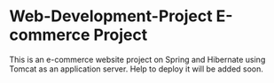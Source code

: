 # Web-Development-Project E-commerce Project

This is an e-commerce website project on Spring and Hibernate using Tomcat as an application server.
Help to deploy it will be added soon.

